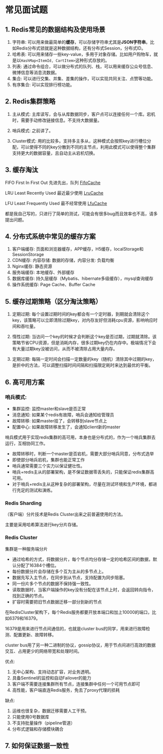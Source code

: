 # 常见面试题

## 1. Redis常见的数据结构及使用场景

1. 字符串: 可以用来做最简单的**缓存**，可以存储字符串尤其是**JSON字符串**。比如Redis分布式锁就是这种数据结构，还有分布式Session，分布式ID。
2. 哈希表: 可以用来储存一些key-value，多用于对象存储。比如用户购物车，就是以`HashMap<ItemId, CartItem>`这种形式存放的。
3. 列表: 通过命令组合，可以做分布式的队列、栈，可以用来缓存公众号信息、微博信息等消息流数据。
4. 集合: 可以进行交集、并集、差集的操作，可以实现共同关注、点赞等功能。
5. 有序集合: 可以实现排行榜功能。

## 2. Redis集群策略

1. 主从模式: 主库读写，会与从库数据同步，客户点可以连接任何一个库。宕机时，需要手动修改链接信息。不支持大数据量。

2. 哨兵模式: 之前讲了。

3. Cluster模式: 用的比较多。支持多主多从，这种模式会按照key进行槽位分配，可以使得不同的key分散到不同的主节点，利用此模式可以使得整个集群支持更大的数据容量，且自动主从宕机切换。

## 3. 缓存淘汰

FIFO First In First Out 先进先出，队列 [FifoCache](../07-EliminationStrategy/01-FIFO/src/FifoCache.java)

LRU Least Recently Used 最近最少使用 [LruCache](../07-EliminationStrategy/02-LRU/src/LruCache.java)

LFU Least Frequently Used 最不经常使用 [LfuCache](../07-EliminationStrategy/03-LFU/src/LfuCache.java)

都是我自己写的，只进行了简单的测试，可能会有很多bug而且效率也不高，请多提出问题。

## 4. 分布式系统中常见的缓存方案

1. 客户端缓存: 页面和浏览器缓存，APP缓存，H5缓存，localStorage和SessionStorage
2. CDN缓存: 内容存储: 数据的存储，内容分发: 负载均衡
3. Nginx缓存: 静态资源
4. 服务端缓存: 本地缓存、外部缓存
5. 数据库缓存: 持久层缓存（Mybatis、hibernate多级缓存），mysql查询缓存
6. 操作系统缓存: Page Cache、Buffer Cache

## 5. 缓存过期策略（区分淘汰策略）

1. 定期过期: 每个设置过期时间的key都会有一个定时器，到期就会清除这个key，该策略可以立即清除过期key，对内存友好但消耗cpu资源，影响响应时间和吞吐量。

2. 惰性过期: 当访问一个key的时候才会判断这个key是否过期，过期就清除。该策略节省CPU资源，但是消耗内存，很多过期key仍在内存中。极端情况下会有大量过期key没被访问，从而不被清除占用大量内存。

3. 定期过期: 每隔一定时间会扫描一定数量的key（随机）清除其中过期的key，是折中的方法，可以调整扫描时间间隔和扫描限定耗时来达到最优的平衡。

## 6. 高可用方案

### 哨兵模式:

* 集群监控: 监控master和slave是否正常
* 消息通知: 如果某个redis有故障，哨兵会通知给管理员
* 故障转移: 如果master挂了，会转移到slave节点上
* 配置中心: 如果故障转移发生了，会通知client新的master

哨兵模式用于实现redis集群的高可用，本身也是分布式的，作为一个哨兵集群去运行，互相协同工作。
* 故障转移时，判断一个master是否宕机，需要大部分哨兵同意，分布式选举
* 即使部分哨兵宕机，集群也能正常工作
* 哨兵通常需要三个实力以保证健壮性。
* 哨兵+redis主从的部署架构，是不保证数据零丢失的，只能保证redis集群高可用。
* 对于哨兵+redis主从这种复杂的部署架构，尽量在测试环境和生产环境，都进行充足的测试和演练。


### Redis Sharding

（客户端）分片技术是Redis Cluster出来之前普遍使用的方法。

主要是采用哈希算法进行key分片存储。

### Redis Cluster

集群是一种服务端分片

* 通过哈希的方式，将数据分片，每个节点均分存储一定的哈希区间的数据，默认分配了16384个槽位。
* 每份数据分片会存储在多个互为主从的多节点上。
* 数据先写入主节点，在同步到从节点，支持配置为同步阻塞。
* 同一份片多个节点的数据不保持强一致性。
* 读取数据时，当客户端操作的key没有分配在该节点上时，会返回转向指令，找到正确的节点。
* 扩容时需要把旧节点数据迁移一部分到新的节点

在RedisCluster架构下，每个Redis服务都要开放本端口和加上10000的端口，比如6379和16379。

16379是用来进行节点间通信的，也就是cluster bus的同学，用来进行故障检测、配置更新、故障转移。

cluster bus用了另一种二进制的协议，gossip协议，用于节点间进行高效的数据交互、占用更少的网络带宽和处理时间。

优点:
1. 无中心架构、支持动态扩容，对业务透明。
2. 具备Sentinel的监控和自动Failover的能力
3. 客户端不需要连接集群所有节点，连接集群中任何一个可用节点即可
4. 高性能，客户端直连Redis服务，免去了proxy代理的损耗

缺点:
1. 运维也很复杂，数据迁移需要人工干预。
2. 只能使用0号数据库
3. 不支持批量操作（pipeline管道）
4. 分布式逻辑和存储模块耦合

## 7. 如何保证数据一致性

